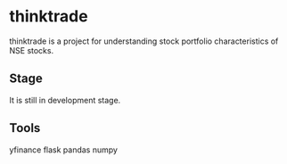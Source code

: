 # thinktrade
thinktrade is a project for understanding stock portfolio characteristics of NSE stocks.


## Stage
It is still in development stage.

## Tools
yfinance
flask
pandas
numpy
